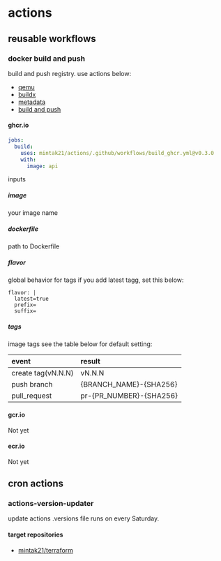 # actions

## reusable workflows

### docker build and push

build and push registry.
use actions below:

- [qemu](https://github.com/docker/setup-qemu-action)
- [buildx](https://github.com/docker/setup-buildx-action)
- [metadata](https://github.com/docker/metadata-action)
- [build and push](https://github.com/docker/build-push-action)

#### ghcr.io

```yml
jobs:
  build:
    uses: mintak21/actions/.github/workflows/build_ghcr.yml@v0.3.0
    with:
      image: api
```

inputs

##### image

your image name

##### dockerfile

path to Dockerfile

##### flavor

global behavior for tags
if you add latest tagg, set this below:

```
flavor: |
  latest=true
  prefix=
  suffix=
```

##### tags

image tags
see the table below for default setting:

|event|result|
|:----|:----|
|create tag(vN.N.N)|vN.N.N|
|push branch|{BRANCH_NAME}-{SHA256}|
|pull_request|pr-{PR_NUMBER}-{SHA256}|

#### gcr.io

Not yet

#### ecr.io

Not yet

## cron actions

### actions-version-updater

update actions .versions file
runs on every Saturday.

#### target repositories

- [mintak21/terraform](https://github.com/mintak21/terraform)
